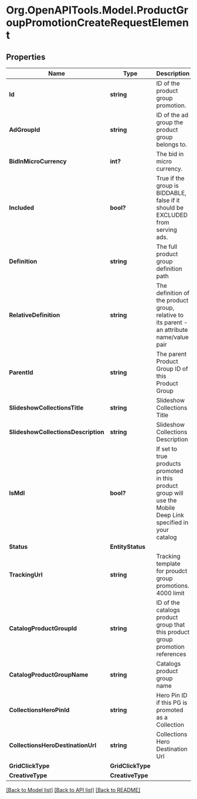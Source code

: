 # Org.OpenAPITools.Model.ProductGroupPromotionCreateRequestElement

## Properties

Name | Type | Description | Notes
------------ | ------------- | ------------- | -------------
**Id** | **string** | ID of the product group promotion. | [optional] 
**AdGroupId** | **string** | ID of the ad group the product group belongs to. | [optional] 
**BidInMicroCurrency** | **int?** | The bid in micro currency. | [optional] 
**Included** | **bool?** | True if the group is BIDDABLE, false if it should be EXCLUDED from serving ads. | [optional] 
**Definition** | **string** | The full product group definition path | [optional] 
**RelativeDefinition** | **string** | The definition of the product group, relative to its parent - an attribute name/value pair | [optional] 
**ParentId** | **string** | The parent Product Group ID of this Product Group | [optional] 
**SlideshowCollectionsTitle** | **string** | Slideshow Collections Title | [optional] 
**SlideshowCollectionsDescription** | **string** | Slideshow Collections Description | [optional] 
**IsMdl** | **bool?** | If set to true products promoted in this product group will use the Mobile Deep Link specified in your catalog | [optional] 
**Status** | **EntityStatus** |  | [optional] 
**TrackingUrl** | **string** | Tracking template for proudct group promotions. 4000 limit | [optional] 
**CatalogProductGroupId** | **string** | ID of the catalogs product group that this product group promotion references | [optional] 
**CatalogProductGroupName** | **string** | Catalogs product group name | [optional] 
**CollectionsHeroPinId** | **string** | Hero Pin ID if this PG is promoted as a Collection | [optional] 
**CollectionsHeroDestinationUrl** | **string** | Collections Hero Destination Url | [optional] 
**GridClickType** | **GridClickType** |  | [optional] 
**CreativeType** | **CreativeType** |  | [optional] 

[[Back to Model list]](../README.md#documentation-for-models) [[Back to API list]](../README.md#documentation-for-api-endpoints) [[Back to README]](../README.md)

